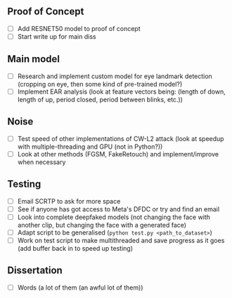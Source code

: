 ## Proof of Concept
- [ ] Add RESNET50 model to proof of concept
- [ ] Start write up for main diss

## Main model
- [ ] Research and implement custom model for eye landmark detection (cropping on eye, then some kind of pre-trained model?)
- [ ] Implement EAR analysis (look at feature vectors being: (length of down, length of up, period closed, period between blinks, etc.))

## Noise
- [ ] Test speed of other implementations of CW-L2 attack (look at speedup with multiple-threading and GPU (not in Python?))
- [ ] Look at other methods (FGSM, FakeRetouch) and implement/improve when necessary

## Testing
- [ ] Email SCRTP to ask for more space
- [ ] See if anyone has got access to Meta's DFDC or try and find an email
- [ ] Look into complete deepfaked models (not changing the face with another clip, but changing the face with a generated face)
- [ ] Adapt script to be generalised (`python test.py <path_to_dataset>`)
- [ ] Work on test script to make multithreaded and save progress as it goes (add buffer back in to speed up testing)

## Dissertation
- [ ] Words (a lot of them (an awful lot of them)) 